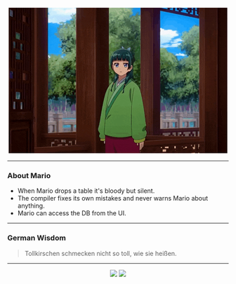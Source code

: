 <p align="center">
  <img src="assets/maomao.gif" />
</p>

---

### About Mario
- When Mario drops a table it's bloody but silent.
- The compiler fixes its own mistakes and never warns Mario about anything.
- Mario can access the DB from the UI.

---

### German Wisdom
> Tollkirschen schmecken nicht so toll, wie sie heißen.

---

<p align="center">
  <a>
    <img height="180em" src="https://github-readme-stats-eight-theta.vercel.app/api?username=Torfkopp&show_icons=true&theme=dark&include_all_commits=true&count_private=true"/>
  </a>
  <a href="https://github.com/Torfkopp?tab=repositories">
    <img height="180em" src="https://github-readme-stats-eight-theta.vercel.app/api/top-langs/?username=torfkopp&layout=compact&theme=dark&langs_count=8&hide=java"/>
  </a>
</p>
